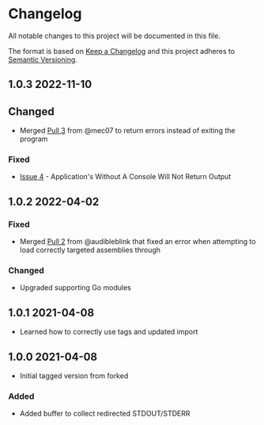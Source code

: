 # Changelog
All notable changes to this project will be documented in this file.

The format is based on [Keep a Changelog](http://keepachangelog.com/en/1.0.0/)
and this project adheres to [Semantic Versioning](http://semver.org/spec/v2.0.0.html).

## 1.0.3 2022-11-10

## Changed

- Merged [Pull 3](https://github.com/Ne0nd0g/go-clr/pull/3) from @mec07 to return errors instead of exiting the program

### Fixed

- [Issue 4](https://github.com/Ne0nd0g/go-clr/issues/4) - Application's Without A Console Will Not Return Output

## 1.0.2 2022-04-02

### Fixed

- Merged [Pull 2](https://github.com/Ne0nd0g/go-clr/pull/2) from @audibleblink that fixed an error when attempting to 
load correctly targeted assemblies through 

### Changed

- Upgraded supporting Go modules

## 1.0.1 2021-04-08

- Learned how to correctly use tags and updated import

## 1.0.0 2021-04-08

- Initial tagged version from forked 

### Added

- Added buffer to collect redirected STDOUT/STDERR
